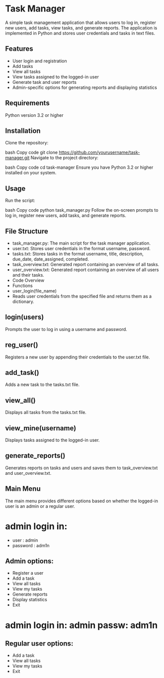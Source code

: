 # Task Manager
A simple task management application that allows users to log in, register new users, add tasks, view tasks, and generate reports. The application is implemented in Python and stores user credentials and tasks in text files.

## Features
  * User login and registration
  * Add tasks
  * View all tasks
  * View tasks assigned to the logged-in user
  * Generate task and user reports
  * Admin-specific options for generating reports and displaying statistics

## Requirements
Python version  3.2 or higher

## Installation
 Clone the repository:

bash
Copy code
git clone https://github.com/yourusername/task-manager.git
Navigate to the project directory:

bash
Copy code
cd task-manager
Ensure you have Python 3.2 or higher installed on your system.

## Usage
Run the script:

bash
Copy code
python task_manager.py
Follow the on-screen prompts to log in, register new users, add tasks, and generate reports.

## File Structure
  *  task_manager.py: The main script for the task manager application.
  *  user.txt: Stores user credentials in the format username, password.
  *  tasks.txt: Stores tasks in the format username, title, description, due_date, date_assigned, completed.
  *  task_overview.txt: Generated report containing an overview of all tasks.
  *  user_overview.txt: Generated report containing an overview of all users and their tasks.
  *  Code Overview
  *  Functions
  *  user_login(file_name)
  *  Reads user credentials from the specified file and returns them as a dictionary.

## login(users)
Prompts the user to log in using a username and password.

## reg_user()
Registers a new user by appending their credentials to the user.txt file.

## add_task()
Adds a new task to the tasks.txt file.

## view_all()
Displays all tasks from the tasks.txt file.

## view_mine(username)
Displays tasks assigned to the logged-in user.

## generate_reports()
Generates reports on tasks and users and saves them to task_overview.txt and user_overview.txt.

## Main Menu
The main menu provides different options based on whether the logged-in user is an admin or a regular user.

# admin login in:
 * user : admin
 * password : adm1n
## Admin options:

  * Register a user
  * Add a task
  * View all tasks
  * View my tasks
  * Generate reports
  * Display statistics
  * Exit
# admin login in: admin passw: adm1n
## Regular user options:

* Add a task
* View all tasks
* View my tasks
* Exit
